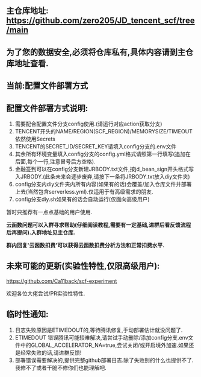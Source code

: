 ## 主仓库地址: https://github.com/zero205/JD_tencent_scf/tree/main
## 为了您的数据安全,必须将仓库私有,具体内容请到主仓库地址查看.
## 当前:配置文件部署方式
## 配置文件部署方式说明:
1. 需要配合配置文件分支config使用.(请运行对应action获取分支)
2. TENCENT开头的NAME/REGION(SCF_REGION)/MEMORYSIZE/TIMEOUT依然使用Secrets
3. TENCENT的SECRET_ID/SECRET_KEY请填入config分支的.env文件
4. 其余所有环境变量填入config分支的config.yml格式请照第一行填写(追加在后面,每个一行,注意冒号后方空格).
5. 金融签到可以在config分支新建JRBODY.txt文件,按jd_bean_sign开头格式写入JRBODY.(此条未来会逐步废弃,请按下一条将JRBODY.txt放入diy文件夹)
6. config分支内diy文件夹内所有内容(如果有的话)会覆盖/加入仓库文件并部署上去(当然包含serverless.yml).仅适用于有高级需求的朋友.
7. config分支diy.sh如果有的话会自动运行(仅面向高级用户)

暂时只推荐有一点点基础的用户使用.

**云函数问题可以入群寻求帮助(仔细阅读教程,需要有一定基础,进群后看反馈流程后再提问).入群地址见主仓库.**

**群内回复'云函数扣费'可以获得云函数扣费分析方法和正常扣费水平.**
## 未来可能的更新(实验性特性,仅限高级用户):
https://github.com/Ca11back/scf-experiment

欢迎各位大佬尝试/PR实验性特性.
## 临时性通知:
1. 日志失败原因是ETIMEDOUT的,等待腾讯修复,手动部署估计就没问题了.
2. ETIMEDOUT 错误腾讯可能较难解决,请尝试手动删除/添加config分支.env文件中的GLOBAL_ACCELERATOR_NA=true,尝试关闭/或开启境外加速.如果还是经常失败的话,请进群反馈!
3. 部署错误需要解决的,提供完整github部署日志.除了失败别的什么也提供不了.我修不了或者干脆不修你们也能理解吧.
